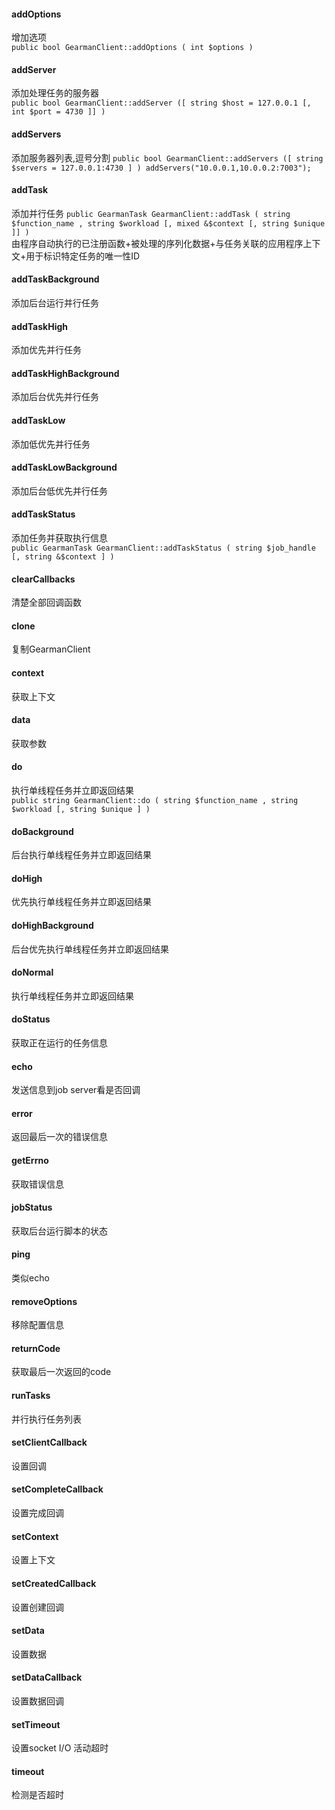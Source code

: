#### addOptions  
增加选项  
`public bool GearmanClient::addOptions ( int $options )`  
#### addServer  
添加处理任务的服务器  
`public bool GearmanClient::addServer ([ string $host = 127.0.0.1 [, int $port = 4730 ]] )`   
#### addServers  
添加服务器列表,逗号分割
`public bool GearmanClient::addServers ([ string $servers = 127.0.0.1:4730 ] )
	addServers("10.0.0.1,10.0.0.2:7003");`
#### addTask
添加并行任务
`public GearmanTask GearmanClient::addTask ( string $function_name , string $workload [, mixed &$context [, string $unique ]] )`  
由程序自动执行的已注册函数+被处理的序列化数据+与任务关联的应用程序上下文+用于标识特定任务的唯一性ID
#### addTaskBackground
添加后台运行并行任务
#### addTaskHigh
添加优先并行任务
#### addTaskHighBackground
添加后台优先并行任务	
#### addTaskLow
添加低优先并行任务
#### addTaskLowBackground
添加后台低优先并行任务	
#### addTaskStatus
添加任务并获取执行信息  
`public GearmanTask GearmanClient::addTaskStatus ( string $job_handle [, string &$context ] )`  
#### clearCallbacks
清楚全部回调函数
#### clone
复制GearmanClient
#### context 
获取上下文
#### data
获取参数
#### do
执行单线程任务并立即返回结果  
`public string GearmanClient::do ( string $function_name , string $workload [, string $unique ] )`  
#### doBackground
后台执行单线程任务并立即返回结果
#### doHigh
优先执行单线程任务并立即返回结果
#### doHighBackground 
后台优先执行单线程任务并立即返回结果
#### doNormal
执行单线程任务并立即返回结果
#### doStatus
获取正在运行的任务信息
#### echo
发送信息到job server看是否回调
#### error
返回最后一次的错误信息
#### getErrno 
获取错误信息
#### jobStatus
获取后台运行脚本的状态
#### ping
类似echo
#### removeOptions
移除配置信息
#### returnCode
获取最后一次返回的code
#### runTasks
并行执行任务列表
#### setClientCallback
设置回调
#### setCompleteCallback
设置完成回调
#### setContext
设置上下文
#### setCreatedCallback
设置创建回调
#### setData
设置数据
#### setDataCallback
设置数据回调
#### setTimeout
设置socket I/O 活动超时
#### timeout
检测是否超时
